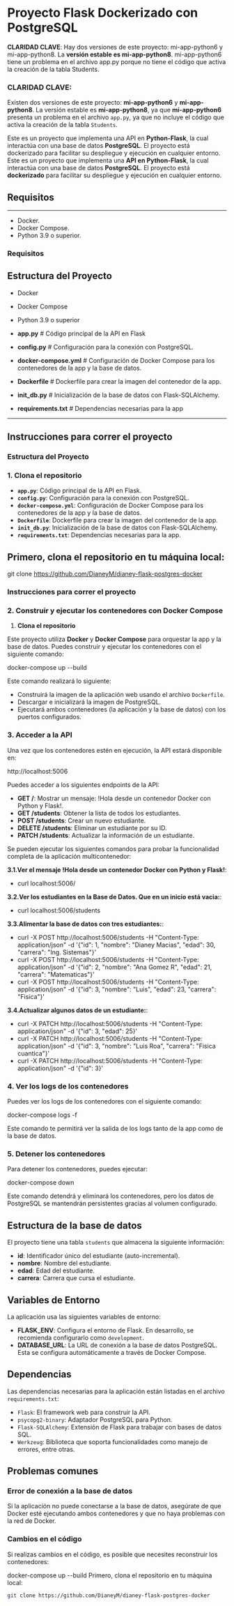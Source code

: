 # Proyecto Flask Dockerizado con PostgreSQL

**CLARIDAD CLAVE**: Hay dos versiones de este proyecto: mi-app-python6 y mi-app-python8. La **versión estable es mi-app-python8**. mi-app-python6 tiene un problema en el archivo app.py porque no tiene el código que activa la creación de la tabla Students. 
### CLARIDAD CLAVE: 
Existen dos versiones de este proyecto: **mi-app-python6** y **mi-app-python8**. La versión estable es **mi-app-python8**, ya que **mi-app-python6** presenta un problema en el archivo `app.py`, ya que no incluye el código que activa la creación de la tabla `Students`.

Este es un proyecto que implementa una API en **Python-Flask**, la cual interactúa con una base de datos **PostgreSQL**. El proyecto está dockerizado para facilitar su despliegue y ejecución en cualquier entorno.
Este es un proyecto que implementa una **API en Python-Flask**, la cual interactúa con una base de datos **PostgreSQL**. El proyecto está **dockerizado** para facilitar su despliegue y ejecución en cualquier entorno.

## Requisitos
---

- Docker.
- Docker Compose.
- Python 3.9 o superior.
### Requisitos

## Estructura del Proyecto
- Docker
- Docker Compose
- Python 3.9 o superior

- **app.py**               # Código principal de la API en Flask
- **config.py**            # Configuración para la conexión con PostgreSQL.
- **docker-compose.yml**   # Configuración de Docker Compose para los contenedores de la app y la base de datos.
- **Dockerfile**           # Dockerfile para crear la imagen del contenedor de la app.
- **init_db.py**           # Inicialización de la base de datos con Flask-SQLAlchemy.
- **requirements.txt**     # Dependencias necesarias para la app
---

## Instrucciones para correr el proyecto
### Estructura del Proyecto

### 1. Clona el repositorio
- **`app.py`**: Código principal de la API en Flask.
- **`config.py`**: Configuración para la conexión con PostgreSQL.
- **`docker-compose.yml`**: Configuración de Docker Compose para los contenedores de la app y la base de datos.
- **`Dockerfile`**: Dockerfile para crear la imagen del contenedor de la app.
- **`init_db.py`**: Inicialización de la base de datos con Flask-SQLAlchemy.
- **`requirements.txt`**: Dependencias necesarias para la app.

Primero, clona el repositorio en tu máquina local:
---

git clone https://github.com/DianeyM/dianey-flask-postgres-docker
### Instrucciones para correr el proyecto

### 2. Construir y ejecutar los contenedores con Docker Compose
1. **Clona el repositorio**

Este proyecto utiliza **Docker** y **Docker Compose** para orquestar la app y la base de datos. Puedes construir y ejecutar los contenedores con el siguiente comando:

docker-compose up --build

Este comando realizará lo siguiente:

- Construirá la imagen de la aplicación web usando el archivo `Dockerfile`.
- Descargar e inicializará la imagen de PostgreSQL.
- Ejecutará ambos contenedores (la aplicación y la base de datos) con los puertos configurados.

### 3. Acceder a la API

Una vez que los contenedores estén en ejecución, la API estará disponible en:

http://localhost:5006

Puedes acceder a los siguientes endpoints de la API:

- **GET /**: Mostrar un mensaje: !Hola desde un contenedor Docker con Python y Flask!.
- **GET /students**: Obtener la lista de todos los estudiantes.
- **POST /students**: Crear un nuevo estudiante.
- **DELETE /students**: Eliminar un estudiante por su ID.
- **PATCH /students**: Actualizar la información de un estudiante.

Se pueden ejecutar los siguientes comandos para probar la funcionalidad completa de la aplicación multicontenedor: 

**3.1.Ver el mensaje !Hola desde un contenedor Docker con Python y Flask!**:
- curl localhost:5006/
  
**3.2.Ver los estudiantes en la Base de Datos. Que en un inicio está vacia:**:
- curl localhost:5006/students
  
**3.3.Alimentar la base de datos con tres estudiantes:**:
- curl -X POST http://localhost:5006/students -H "Content-Type: application/json" -d '{"id": 1, "nombre": "Dianey Macias", "edad": 30, "carrera": "Ing. Sistemas"}'
- curl -X POST http://localhost:5006/students -H "Content-Type: application/json" -d '{"id": 2, "nombre": "Ana Gomez R", "edad": 21, "carrera": "Matematicas"}'
- curl -X POST http://localhost:5006/students -H "Content-Type: application/json" -d '{"id": 3, "nombre": "Luis", "edad": 23, "carrera": "Fisica"}'
  
**3.4.Actualizar algunos datos de un estudiante:**:
- curl -X PATCH http://localhost:5006/students -H "Content-Type: application/json" -d '{"id": 3, "edad": 25}'
- curl -X PATCH http://localhost:5006/students -H "Content-Type: application/json" -d '{"id": 3, "nombre": "Luis Roa", "carrera": "Fisica cuantica"}'
- curl -X PATCH http://localhost:5006/students -H "Content-Type: application/json" -d '{"id": 3}'

### 4. Ver los logs de los contenedores

Puedes ver los logs de los contenedores con el siguiente comando:

docker-compose logs -f

Este comando te permitirá ver la salida de los logs tanto de la app como de la base de datos.

### 5. Detener los contenedores

Para detener los contenedores, puedes ejecutar:

docker-compose down

Este comando detendrá y eliminará los contenedores, pero los datos de PostgreSQL se mantendrán persistentes gracias al volumen configurado.

## Estructura de la base de datos

El proyecto tiene una tabla `students` que almacena la siguiente información:

- **id**: Identificador único del estudiante (auto-incremental).
- **nombre**: Nombre del estudiante.
- **edad**: Edad del estudiante.
- **carrera**: Carrera que cursa el estudiante.

## Variables de Entorno

La aplicación usa las siguientes variables de entorno:

- **FLASK_ENV**: Configura el entorno de Flask. En desarrollo, se recomienda configurarlo como `development`.
- **DATABASE_URL**: La URL de conexión a la base de datos PostgreSQL. Esta se configura automáticamente a través de Docker Compose.

## Dependencias

Las dependencias necesarias para la aplicación están listadas en el archivo `requirements.txt`:

- `Flask`: El framework web para construir la API.
- `psycopg2-binary`: Adaptador PostgreSQL para Python.
- `Flask-SQLAlchemy`: Extensión de Flask para trabajar con bases de datos SQL.
- `Werkzeug`: Biblioteca que soporta funcionalidades como manejo de errores, entre otras.

## Problemas comunes

### Error de conexión a la base de datos

Si la aplicación no puede conectarse a la base de datos, asegúrate de que Docker esté ejecutando ambos contenedores y que no haya problemas con la red de Docker.

### Cambios en el código

Si realizas cambios en el código, es posible que necesites reconstruir los contenedores:

docker-compose up --build
   Primero, clona el repositorio en tu máquina local:

   ```bash
   git clone https://github.com/DianeyM/dianey-flask-postgres-docker
